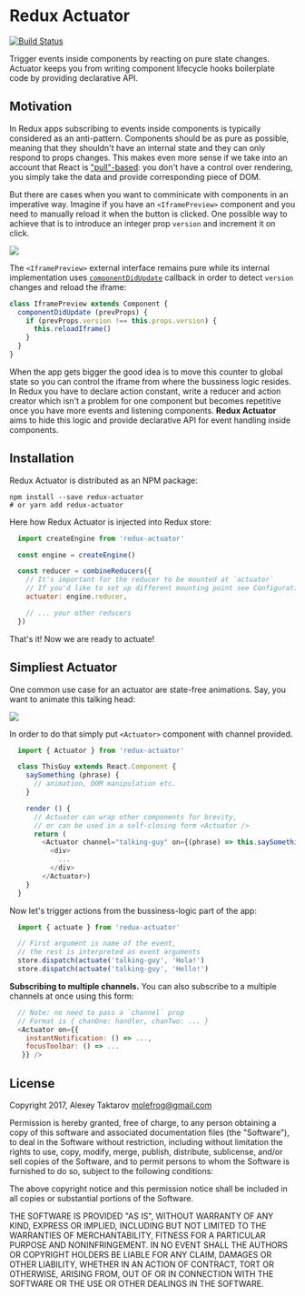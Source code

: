 # Redux Actuator
[![Build Status](https://travis-ci.org/molefrog/redux-actuator.svg?branch=master)](https://travis-ci.org/molefrog/redux-actuator)

Trigger events inside components by reacting on pure state changes. Actuator keeps you from writing
component lifecycle hooks boilerplate code by providing declarative API.

## Motivation
In Redux apps subscribing to events inside components is typically considered as an anti-pattern.
Components should be as pure as possible, meaning that they shouldn't have an internal state and
they can only respond to props changes. This makes even more sense if we take into an account
that React is ["pull"-based](https://facebook.github.io/react/contributing/design-principles.html): you
don't have a control over rendering, you simply take the data and provide corresponding piece of DOM.

But there are cases when you want to comminicate with components in an imperative way. Imagine if
you have an `<IframePreview>` component and you need to manually reload it when the button
is clicked. One possible way to achieve that is to introduce an integer prop `version`
and increment it on click.

![](assets/actuate-iframe.gif)

The `<IframePreview>` external interface remains pure while its internal implementation uses
[`componentDidUpdate`](https://facebook.github.io/react/docs/react-component.html#componentdidmount)
callback in order to detect `version` changes and reload the iframe:

```JavaScript
class IframePreview extends Component {
  componentDidUpdate (prevProps) {
    if (prevProps.version !== this.props.version) {
      this.reloadIframe()
    }
  }
}
```
When the app gets bigger the good idea is to move this counter to global state so you can control the
iframe from where the bussiness logic resides. In Redux you have to declare action constant, write a reducer
and action creator which isn't a problem for one component but becomes repetitive once you have more events
and listening components. **Redux Actuator** aims to hide this logic and provide declarative API for event
handling inside components.

## Installation
Redux Actuator is distributed as an NPM package:

```
npm install --save redux-actuator
# or yarn add redux-actuator
```

Here how Redux Actuator is injected into Redux store:
```JavaScript
  import createEngine from 'redux-actuator'

  const engine = createEngine()

  const reducer = combineReducers({
    // It's important for the reducer to be mounted at `actuator`
    // If you'd like to set up different mounting point see Configuration section.
    actuator: engine.reducer,

    // ... your other reducers
  })
```
That's it! Now we are ready to actuate!

## Simpliest Actuator
One common use case for an actuator are state-free animations. Say, you want to animate
this talking head:

![](assets/talking-guy.gif)

In order to do that simply put `<Actuator>` component with channel provided.

```JavaScript
  import { Actuator } from 'redux-actuator'

  class ThisGuy extends React.Component {
    saySomething (phrase) {
      // animation, DOM manipulation etc.
    }

    render () {
      // Actuator can wrap other components for brevity,
      // or can be used in a self-closing form <Actuator />
      return (
        <Actuator channel="talking-guy" on={(phrase) => this.saySomething(phrase)}>
          <div>
            ...
          </div>
        </Actuator>)
    }
  }
```

Now let's trigger actions from the bussiness-logic part of the app:

```JavaScript
  import { actuate } from 'redux-actuator'

  // First argument is name of the event,
  // the rest is interpreted as event arguments
  store.dispatch(actuate('talking-guy', 'Hola!')
  store.dispatch(actuate('talking-guy', 'Hello!')
```

**Subscribing to multiple channels.** You can also subscribe to a multiple channels at once using this form:

```JavaScript
  // Note: no need to pass a `channel` prop
  // Format is { chanOne: handler, chanTwo: ... }
  <Actuator on={{
    instantNotification: () => ..., 
    focusToolbar: () => ...
   }} />
```

## License
Copyright 2017, Alexey Taktarov <molefrog@gmail.com>

Permission is hereby granted, free of charge, to any person obtaining a copy of this software and associated documentation files (the "Software"), to deal in the Software without restriction, including without limitation the rights to use, copy, modify, merge, publish, distribute, sublicense, and/or sell copies of the Software, and to permit persons to whom the Software is furnished to do so, subject to the following conditions:

The above copyright notice and this permission notice shall be included in all copies or substantial portions of the Software.

THE SOFTWARE IS PROVIDED "AS IS", WITHOUT WARRANTY OF ANY KIND, EXPRESS OR IMPLIED, INCLUDING BUT NOT LIMITED TO THE WARRANTIES OF MERCHANTABILITY, FITNESS FOR A PARTICULAR PURPOSE AND NONINFRINGEMENT. IN NO EVENT SHALL THE AUTHORS OR COPYRIGHT HOLDERS BE LIABLE FOR ANY CLAIM, DAMAGES OR OTHER LIABILITY, WHETHER IN AN ACTION OF CONTRACT, TORT OR OTHERWISE, ARISING FROM, OUT OF OR IN CONNECTION WITH THE SOFTWARE OR THE USE OR OTHER DEALINGS IN THE SOFTWARE.
